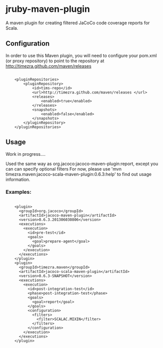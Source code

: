 jruby-maven-plugin
==================

A maven plugin for creating filtered JaCoCo code coverage reports for Scala.

Configuration
----------------------------------------------------
In order to use this Maven plugin, you will need to configure your pom.xml (or proxy repository) to point to the repository at <http://timezra.github.com/maven/releases>

<code lang="xml">
&nbsp;&nbsp;&nbsp;&nbsp;&lt;pluginRepositories&gt;  
&nbsp;&nbsp;&nbsp;&nbsp;&nbsp;&nbsp;&nbsp;&nbsp;&lt;pluginRepository&gt;  
&nbsp;&nbsp;&nbsp;&nbsp;&nbsp;&nbsp;&nbsp;&nbsp;&nbsp;&nbsp;&nbsp;&nbsp;&lt;id&gt;tims-repo&lt;/id&gt;  
&nbsp;&nbsp;&nbsp;&nbsp;&nbsp;&nbsp;&nbsp;&nbsp;&nbsp;&nbsp;&nbsp;&nbsp;&lt;url&gt;http://timezra.github.com/maven/releases &lt;/url&gt;  
&nbsp;&nbsp;&nbsp;&nbsp;&nbsp;&nbsp;&nbsp;&nbsp;&nbsp;&nbsp;&nbsp;&nbsp;&lt;releases&gt;  
&nbsp;&nbsp;&nbsp;&nbsp;&nbsp;&nbsp;&nbsp;&nbsp;&nbsp;&nbsp;&nbsp;&nbsp;&nbsp;&nbsp;&nbsp;&nbsp;&lt;enabled&gt;true&lt;/enabled&gt;  
&nbsp;&nbsp;&nbsp;&nbsp;&nbsp;&nbsp;&nbsp;&nbsp;&nbsp;&nbsp;&nbsp;&nbsp;&lt;/releases&gt;  
&nbsp;&nbsp;&nbsp;&nbsp;&nbsp;&nbsp;&nbsp;&nbsp;&nbsp;&nbsp;&nbsp;&nbsp;&lt;snapshots&gt;  
&nbsp;&nbsp;&nbsp;&nbsp;&nbsp;&nbsp;&nbsp;&nbsp;&nbsp;&nbsp;&nbsp;&nbsp;&nbsp;&nbsp;&nbsp;&nbsp;&lt;enabled&gt;false&lt;/enabled&gt;  
&nbsp;&nbsp;&nbsp;&nbsp;&nbsp;&nbsp;&nbsp;&nbsp;&nbsp;&nbsp;&nbsp;&nbsp;&lt;/snapshots&gt;  
&nbsp;&nbsp;&nbsp;&nbsp;&nbsp;&nbsp;&nbsp;&nbsp;&lt;/pluginRepository&gt;  
&nbsp;&nbsp;&nbsp;&nbsp;&lt;/pluginRepositories&gt;
</code>

Usage
----------------------------------------------------
Work in progress....

Used the same way as org.jacoco:jacoco-maven-plugin:report, except you can can specify optional filters
For now, please use 'mvn timezra.maven:jacoco-scala-maven-plugin:0.6.3:help' to find out usage information.

### Examples: ###

<code lang="xml">
&nbsp;&nbsp;&nbsp;&nbsp;&lt;plugin&gt;  
&nbsp;&nbsp;&nbsp;&nbsp;&nbsp;&nbsp;&lt;groupId&gt;org.jacoco&lt;/groupId&gt;  
&nbsp;&nbsp;&nbsp;&nbsp;&nbsp;&nbsp;&lt;artifactId&gt;jacoco-maven-plugin&lt;/artifactId&gt;  
&nbsp;&nbsp;&nbsp;&nbsp;&nbsp;&nbsp;&lt;version&gt;0.6.3.201306030806&lt;/version&gt;  
&nbsp;&nbsp;&nbsp;&nbsp;&nbsp;&nbsp;&lt;executions&gt;  
&nbsp;&nbsp;&nbsp;&nbsp;&nbsp;&nbsp;&nbsp;&nbsp;&lt;execution&gt;  
&nbsp;&nbsp;&nbsp;&nbsp;&nbsp;&nbsp;&nbsp;&nbsp;&nbsp;&nbsp;&lt;id&gt;pre-test&lt;/id&gt;  
&nbsp;&nbsp;&nbsp;&nbsp;&nbsp;&nbsp;&nbsp;&nbsp;&nbsp;&nbsp;&lt;goals&gt;  
&nbsp;&nbsp;&nbsp;&nbsp;&nbsp;&nbsp;&nbsp;&nbsp;&nbsp;&nbsp;&nbsp;&nbsp;&lt;goal&gt;prepare-agent&lt;/goal&gt;  
&nbsp;&nbsp;&nbsp;&nbsp;&nbsp;&nbsp;&nbsp;&nbsp;&nbsp;&nbsp;&lt;/goals&gt;  
&nbsp;&nbsp;&nbsp;&nbsp;&nbsp;&nbsp;&nbsp;&nbsp;&lt;/execution&gt;  
&nbsp;&nbsp;&nbsp;&nbsp;&nbsp;&nbsp;&lt;/executions&gt;  
&nbsp;&nbsp;&nbsp;&nbsp;&lt;/plugin&gt;  
&nbsp;&nbsp;&nbsp;&nbsp;&lt;plugin&gt;  
&nbsp;&nbsp;&nbsp;&nbsp;&nbsp;&nbsp;&lt;groupId&gt;timezra.maven&lt;/groupId&gt;  
&nbsp;&nbsp;&nbsp;&nbsp;&nbsp;&nbsp;&lt;artifactId&gt;jacoco-scala-maven-plugin&lt;/artifactId&gt;  
&nbsp;&nbsp;&nbsp;&nbsp;&nbsp;&nbsp;&lt;version&gt;0.6.3-SNAPSHOT&lt;/version&gt;  
&nbsp;&nbsp;&nbsp;&nbsp;&nbsp;&nbsp;&lt;executions&gt;  
&nbsp;&nbsp;&nbsp;&nbsp;&nbsp;&nbsp;&nbsp;&nbsp;&lt;execution&gt;  
&nbsp;&nbsp;&nbsp;&nbsp;&nbsp;&nbsp;&nbsp;&nbsp;&nbsp;&nbsp;&lt;id&gt;post-integration-test&lt;/id&gt;  
&nbsp;&nbsp;&nbsp;&nbsp;&nbsp;&nbsp;&nbsp;&nbsp;&nbsp;&nbsp;&lt;phase&gt;post-integration-test&lt;/phase&gt;  
&nbsp;&nbsp;&nbsp;&nbsp;&nbsp;&nbsp;&nbsp;&nbsp;&nbsp;&nbsp;&lt;goals&gt;  
&nbsp;&nbsp;&nbsp;&nbsp;&nbsp;&nbsp;&nbsp;&nbsp;&nbsp;&nbsp;&nbsp;&nbsp;&lt;goal&gt;report&lt;/goal&gt;  
&nbsp;&nbsp;&nbsp;&nbsp;&nbsp;&nbsp;&nbsp;&nbsp;&nbsp;&nbsp;&lt;/goals&gt;  
&nbsp;&nbsp;&nbsp;&nbsp;&nbsp;&nbsp;&nbsp;&nbsp;&nbsp;&nbsp;&lt;configuration&gt;  
&nbsp;&nbsp;&nbsp;&nbsp;&nbsp;&nbsp;&nbsp;&nbsp;&nbsp;&nbsp;&nbsp;&nbsp;&lt;filters&gt;  
&nbsp;&nbsp;&nbsp;&nbsp;&nbsp;&nbsp;&nbsp;&nbsp;&nbsp;&nbsp;&nbsp;&nbsp;&nbsp;&nbsp;&lt;filter&gt;SCALAC.MIXIN&lt;/filter&gt;  
&nbsp;&nbsp;&nbsp;&nbsp;&nbsp;&nbsp;&nbsp;&nbsp;&nbsp;&nbsp;&nbsp;&nbsp;&lt;/filters&gt;  
&nbsp;&nbsp;&nbsp;&nbsp;&nbsp;&nbsp;&nbsp;&nbsp;&nbsp;&nbsp;&lt;/configuration&gt;  
&nbsp;&nbsp;&nbsp;&nbsp;&nbsp;&nbsp;&nbsp;&nbsp;&lt;/execution&gt;  
&nbsp;&nbsp;&nbsp;&nbsp;&nbsp;&nbsp;&lt;/executions&gt;  
&nbsp;&nbsp;&nbsp;&nbsp;&lt;/plugin&gt;  
</code>

